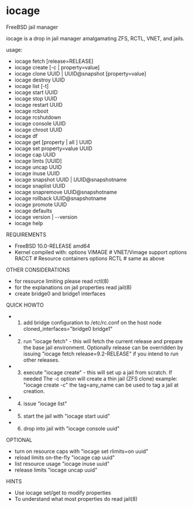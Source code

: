 iocage
======

FreeBSD jail manager

iocage is a drop in jail manager amalgamating ZFS, RCTL, VNET, and jails.

usage:
-  iocage fetch [release=RELEASE]
-  iocage create [-c | property=value]
-  iocage clone UUID | UUID@snapshot [property=value]
-  iocage destroy UUID
-  iocage list [-t]
-  iocage start UUID
-  iocage stop UUID
-  iocage restart UUID
-  iocage rcboot
-  iocage rcshutdown
-  iocage console UUID
-  iocage chroot UUID
-  iocage df
-  iocage get [property | all ] UUID
-  iocage set property=value UUID
-  iocage cap UUID
-  iocage limts [UUID]
-  iocage uncap UUID
-  iocage inuse UUID
-  iocage snapshot UUID | UUID@snapshotname
-  iocage snaplist UUID
-  iocage snapremove UUID@snapshotname
-  iocage rollback UUID@snapshotname
-  iocage promote UUID
-  iocage defaults
-  iocage version | --version
-  iocage help

REQUIREMENTS
- FreeBSD 10.0-RELEASE amd64
- Kernel compiled with:
    options         VIMAGE # VNET/Vimage support
    options         RACCT  # Resource containers
    options         RCTL   # same as above

OTHER CONSIDERATIONS
- for resource limiting please read rctl(8)
- for the explanations on jail properties read jail(8)
- create bridge0 and bridge1 interfaces 

QUICK HOWTO
- 1. add bridge configuration to /etc/rc.conf on the host node
   cloned_interfaces="bridge0 bridge1"
- 2. run "iocage fetch" - this will fetch the current release and prepare the
   base jail environment. Optionally release can be overridden by issuing 
   "iocage fetch release=9.2-RELEASE" if you intend to run other releases.
- 3. execute "iocage create" - this will set up a jail from scratch. If needed
   The -c option will create a thin jail (ZFS clone) example: "iocage create -c"
   the tag=any_name can be used to tag a jail at creation.
- 4. issue "iocage list"
- 5. start the jail with "iocage start uuid"
- 6. drop into jail with "iocage console uuid"

OPTIONAL
- turn on resource caps with "iocage set rlimits=on uuid"
- reload limits on-the-fly "iocage cap uuid"
- list resource usage "iocage inuse uuid"
- release limits "iocage uncap uuid"

HINTS
- Use iocage set/get to modify properties
- To understand what most properties do read jail(8)

